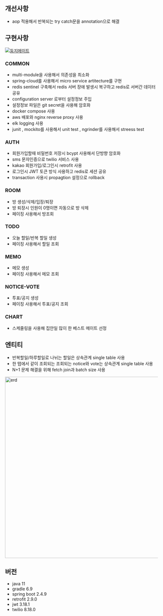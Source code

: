 ## 개선사항
* aop 적용해서 반복되는 try catch문을 annotation으로 해결 
## 구현사항
[![둥지메이트](http://img.youtube.com/vi/6M-7nF22ruM/0.jpg)](https://youtu.be/6M-7nF22ruM?t=0s)
### COMMON
* multi-module을 사용해서 의존성을 최소화
* spring-cloud를  사용해서 micro service artitecture를 구현
* redis sentinel 구축해서 redis 서버 장애 발생시 복구하고 redis로 서버간 데이터 공유
* configuration server 로부터 설정정보 주입
* 설정정보 파일은 git secret을 사용해 암호화
* docker compose 사용
* aws 배포와 nginx reverse proxy 사용
* elk logging 사용
* junit , mockito를 사용해서 unit test , ngrinder를 사용해서 streess test
### AUTH
* 회원가입할때 비밀번호 저장시 bcypt 사용해서 단방향 암호화
* sms 문자인증으로 twilio 서비스 사용
* kakao 회원가입/로그인시 retrofit 사용
* 로그인시 JWT 토큰 방식 사용하고 redis로 세션 공유
* transaction 사용시 propagtion 설정으로 rollback 
### ROOM
* 방 생성/삭제/입장/퇴장
* 방 퇴장시 인원이 0명이면 자동으로 방 삭제
* 페이징 사용해서 방조회
### TODO
* 오늘 할일/반복 할일 생성
* 페이징 사용해서 할일 조회
### MEMO
* 메모 생성
* 페이징 사용해서 메모 조회
### NOTICE-VOTE
* 투표/공지 생성
* 페이징 사용해서 투표/공지 조회
### CHART
* 스케줄링을 사용해 집안일 많이 한 베스트 메이트 선정


## 엔티티 
* 반복할일/하루할일로 나뉘는 할일은 상속관계 single table 사용
* 한 탭에서 같이 조회되는 조회되는 notice와 vote는 상속관계 single table 사용
* N+1 문제 해결을 위해 fetch join과 batch size 사용

<img width="598" alt="erd" src="https://user-images.githubusercontent.com/41245313/137633409-a5c5785b-0d10-47a8-b818-f39c817ce974.png">

## 버전
* java 11
* gradle 6.9
* spring boot 2.4.9
* retrofit 2.9.0
* jwt 3.18.1
* twilio 8.18.0


